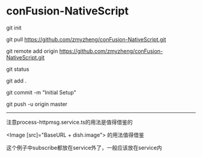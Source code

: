 # conFusion-NativeScript


git init

git pull https://github.com/zmyzheng/conFusion-NativeScript.git

git remote add origin https://github.com/zmyzheng/conFusion-NativeScript.git

git status

git add .

git commit -m "Initial Setup"

git push -u origin master

-----------------------------


注意process-httpmsg.service.ts的用法是值得借鉴的

<Image [src]="BaseURL + dish.image"></Image> 的用法值得借鉴

这个例子中subscribe都放在service外了，一般应该放在service内



